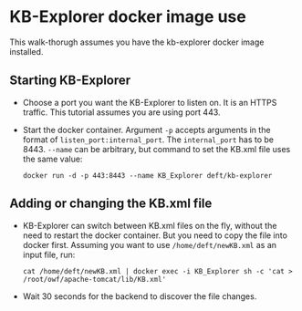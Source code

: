 # KB-Explorer docker image use

This walk-thorugh assumes you have the kb-explorer docker image installed.

## Starting KB-Explorer

* Choose a port you want the KB-Explorer to listen on. It is an HTTPS traffic. This tutorial assumes you are using port 443.

* Start the docker container. Argument `-p` accepts arguments in the format of `listen_port:internal_port`. The `internal_port` has to be 8443. `--name` can be arbitrary, but command to set the KB.xml file uses the same value:

    `docker run -d -p 443:8443 --name KB_Explorer deft/kb-explorer`

## Adding or changing the KB.xml file

* KB-Explorer can switch between KB.xml files on the fly, without the need to restart the docker container. But you need to copy the file into docker first. Assuming you want to use `/home/deft/newKB.xml` as an input file, run:

    `cat /home/deft/newKB.xml | docker exec -i KB_Explorer sh -c 'cat > /root/owf/apache-tomcat/lib/KB.xml'`

* Wait 30 seconds for the backend to discover the file changes.

